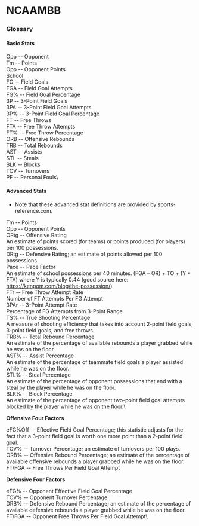 # NCAAMBB





### Glossary

#### Basic Stats
Opp -- Opponent\
Tm -- Points\
Opp -- Opponent Points\
School\
FG -- Field Goals\
FGA -- Field Goal Attempts\
FG% -- Field Goal Percentage\
3P -- 3-Point Field Goals\
3PA -- 3-Point Field Goal Attempts\
3P% -- 3-Point Field Goal Percentage\
FT -- Free Throws\
FTA -- Free Throw Attempts\
FT% -- Free Throw Percentage\
ORB -- Offensive Rebounds\
TRB -- Total Rebounds\
AST -- Assists\
STL -- Steals\
BLK -- Blocks\
TOV -- Turnovers\
PF -- Personal Fouls\

#### Advanced Stats
- Note that these advanced stat definitions are provided by sports-reference.com.

Tm -- Points\
Opp -- Opponent Points\
ORtg -- Offensive Rating\
An estimate of points scored (for teams) or points produced (for players) per 100 possessions.\
DRtg -- Defensive Rating; an estimate of points allowed per 100 possessions.\
Pace -- Pace Factor\
An estimate of school possessions per 40 minutes. (FGA – OR) + TO + (Y * FTA) where Y is typically 0.44 (good source here: https://kenpom.com/blog/the-possession/) \
FTr -- Free Throw Attempt Rate\
Number of FT Attempts Per FG Attempt\
3PAr -- 3-Point Attempt Rate\
Percentage of FG Attempts from 3-Point Range\
TS% -- True Shooting Percentage\
A measure of shooting efficiency that takes into account 2-point field goals, 3-point field goals, and free throws.\
TRB% -- Total Rebound Percentage\
An estimate of the percentage of available rebounds a player grabbed while he was on the floor.\
AST% -- Assist Percentage\
An estimate of the percentage of teammate field goals a player assisted while he was on the floor.\
STL% -- Steal Percentage\
An estimate of the percentage of opponent possessions that end with a steal by the player while he was on the floor.\
BLK% -- Block Percentage\
An estimate of the percentage of opponent two-point field goal attempts blocked by the player while he was on the floor.\
 
**Offensive Four Factors**

eFG%Off -- Effective Field Goal Percentage; this statistic adjusts for the fact that a 3-point field goal is worth one more point than a 2-point field goal.\
TOV% -- Turnover Percentage; an estimate of turnovers per 100 plays.\
ORB% -- Offensive Rebound Percentage; an estimate of the percentage of available offensive rebounds a player grabbed while he was on the floor.\
FT/FGA -- Free Throws Per Field Goal Attempt
 
**Defensive Four Factors**

eFG% -- Opponent Effective Field Goal Percentage\
TOV% -- Opponent Turnover Percentage\
DRB% -- Defensive Rebound Percentage; an estimate of the percentage of available defensive rebounds a player grabbed while he was on the floor.\
FT/FGA -- Opponent Free Throws Per Field Goal Attempt\
